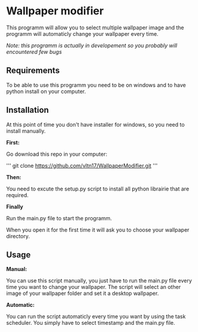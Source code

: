 # Wallpaper modifier #

This programm will allow you to select multiple wallpaper image and the programm will automaticly change your wallpaper every time.

<i> Note: this programm is actually in developement so you probably will encountered few bugs </i>

## Requirements ##

To be able to use this programm you need to be on windows and to have python install on your computer.

## Installation ##

At this point of time you don't have installer for windows, so you need to install manually.

<b> First: </b>

Go download this repo in your computer:

'''
git clone https://github.com/vltn17/WallpaperModifier.git
'''

<b> Then: </b>

You need to excute the setup.py script to install all python librairie that are required.

<b> Finally </b>

Run the main.py file to start the programm.

When you open it for the first time it will ask you to choose your wallpaper directory.

## Usage ##

<b> Manual: </b>

You can use this script manually, you just have to run the main.py file every time you want to change your wallpaper. The script will select an other image of your wallpaper folder and set it a desktop wallpaper.

<b> Automatic: </b>

You can run the script automaticly every time you want by using the task scheduler. You simply have to select timestamp and the main.py file.